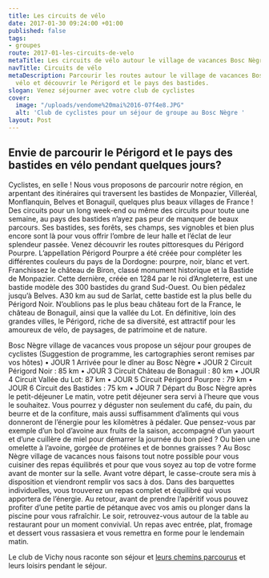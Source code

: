 ```yaml
---
title: Les circuits de vélo
date: 2017-01-30 09:24:00 +01:00
published: false
tags:
- groupes
route: 2017-01-les-circuits-de-velo
metaTitle: Les circuits de vélo autour le village de vacances Bosc Nègre
navTitle: Circuits de vélo
metaDescription: Parcourir les routes autour le village de vacances Bosc Nègre en
  vélo et découvrir le Périgord et le pays des bastides.
slogan: Venez séjourner avec votre club de cyclistes
cover:
  image: "/uploads/vendome%20mai%2016-07f4e8.JPG"
  alt: 'Club de cyclistes pour un séjour de groupe au Bosc Nègre '
layout: Post
---
```


## Envie de parcourir le Périgord et le pays des bastides en vélo pendant quelques jours?
Cyclistes, en selle !
Nous vous proposons de parcourir notre région, en arpentant des itinéraires qui traversent les bastides de Monpazier, Villeréal, Monflanquin, Belves et Bonaguil, quelques plus beaux villages de France ! Des circuits pour un long week-end ou même des circuits pour toute une semaine, au pays des bastides n’ayez pas peur de manquer de beaux parcours. Ses bastides, ses forêts,  ses champs, ses vignobles et bien plus encore sont là pour vous offrir l’ombre de leur halle et l’éclat de leur splendeur passée. 
Venez découvrir les routes pittoresques du Périgord Pourpre. L’appellation Périgord Pourpre a été créée pour compléter les différentes couleurs du pays de la Dordogne: pourpre, noir, blanc et vert. Franchissez le château de Biron, classé monument historique et la Bastide de Monpazier. Cette dernière, créée en 1284 par le roi d’Angleterre, est une bastide modèle des 300 bastides du grand Sud-Ouest. Ou bien pédalez jusqu’à Belves. A30 km au sud de Sarlat, cette bastide est la plus belle du Périgord Noir. N’oublions pas le plus beau château fort de la France, le château de Bonaguil, ainsi que la vallée du Lot.
 En définitive, loin des grandes villes, le Périgord, riche de sa diversité, est attractif pour les amoureux de vélo, de paysages, de patrimoine et de nature.
	
Bosc Nègre village de vacances vous propose un séjour pour groupes de cyclistes 
(Suggestion de programme, les cartographies seront remises par vos hôtes)
•	JOUR 1
Arrivée pour le dîner au Bosc Nègre
•	JOUR 2
Circuit Périgord Noir : 85 km
•	JOUR 3
Circuit Château de Bonaguil : 80 km
•	JOUR 4
Circuit Vallée du Lot: 87 km
•	JOUR 5
Circuit Périgord Pourpre : 79 km
•	JOUR 6
Circuit des Bastides : 75 km
•	JOUR 7
Départ du Bosc Nègre après le petit-déjeuner
Le matin, votre petit déjeuner sera servi à l’heure que vous le souhaitez. Vous pourrez y déguster non seulement du café, du pain, du beurre et de la confiture, mais aussi suffisamment d’aliments qui vous donneront de l’énergie pour les kilomètres à pédaler. Que pensez-vous par exemple d’un bol d’avoine aux fruits de la saison, accompagné d’un yaourt et d’une cuillère de miel pour démarrer la journée du bon pied ? Ou bien une omelette à l’avoine, gorgée de protéines et de bonnes graisses ? Au Bosc Nègre village de vacances nous faisons tout notre possible pour vous cuisiner des repas équilibrés  et pour que vous soyez au top de votre forme avant de monter sur la selle.
Avant votre départ, le casse-croute sera mis à disposition et viendront remplir vos sacs à dos. Dans des barquettes individuelles, vous trouverez un repas complet et  équilibré qui vous apportera de l’énergie. 
Au retour, avant de prendre l’apéritif vous pouvez profiter d’une petite partie de pétanque avec vos amis ou plonger dans la piscine pour vous rafraîchir. Le soir, retrouvez-vous autour de la table au restaurant pour un moment convivial. Un repas avec entrée, plat, fromage et dessert vous rassasiera et vous remettra en forme pour le lendemain matin. 

Le club de Vichy nous raconte son séjour et [leurs chemins parcourus](https://cyclodhv.jimdo.com/nos-nombreuses-photos-de-sorties-et-de-manifestations-de-2006-%C3%A0-2015/s%C3%A9jour-d-avril-2013-dans-le-p%C3%A9rigord/) et leurs loisirs pendant le séjour. 